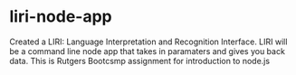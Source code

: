 # liri-node-app
Created a LIRI: Language Interpretation and Recognition Interface. LIRI will be a command line node app that takes in paramaters and gives you back data. This is Rutgers Bootcsmp assignment for introduction to node.js


